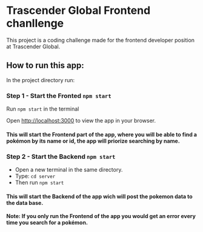 # Trascender Global Frontend chanllenge

This project is a coding challenge made for the frontend developer position at Trascender Global.


## How to run this app:

In the project directory run:

### Step 1 - Start the Fronted `npm start`

Run `npm start` in the terminal

Open [http://localhost:3000](http://localhost:3000) to view the app in your browser.

#### This will start the Frontend part of the app, where you will be able to find a pokémon by its name or id, the app will priorize searching by name.

### Step 2 - Start the Backend `npm start`

 - Open a new terminal in the same directory.
 - Type: `cd server`
 - Then run `npm start`

#### This will start the Backend of the app wich will post the pokemon data to the data base.
**Note: If you only run the Frontend of the app you would get an error every time you search for a pokémon.**
